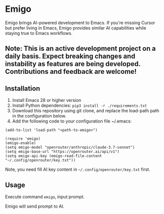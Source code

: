 # Emigo

Emigo brings AI-powered development to Emacs. If you're missing Cursor but prefer living in Emacs, Emigo provides similar AI capabilities while staying true to Emacs workflows.

## Note: This is an active development project on a daily basis. Expect breaking changes and instability as features are being developed. Contributions and feedback are welcome!

## Installation
1. Install Emacs 28 or higher version
2. Install Python dependencies: `pip3 install -r ./requirements.txt`
3. Download this repository using git clone, and replace the load-path path in the configuration below.
4. Add the following code to your configuration file ~/.emacs:

```elisp
(add-to-list 'load-path "<path-to-emigo>")

(require 'emigo)
(emigo-enable)
(setq emigo-model "openrouter/anthropic/claude-3.7-sonnet")
(setq emigo-base-url "https://openrouter.ai/api/v1")
(setq emigo-api-key (emigo-read-file-content "~/.config/openrouter/key.txt"))
```

Note, you need fill AI key content in `~/.config/openrouter/key.txt` first.

## Usage
Execute command `emigo`, input prompt.

Emigo will send prompt to AI.
